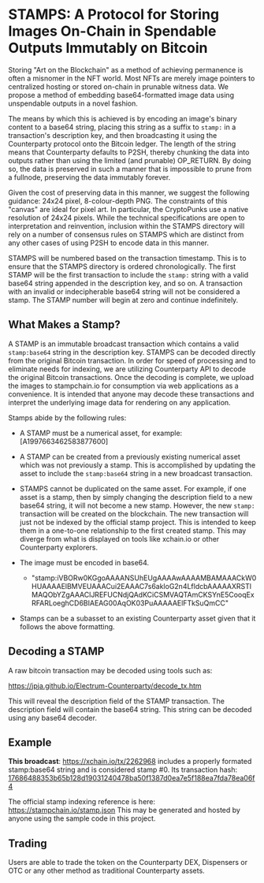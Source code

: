 
# STAMPS: A Protocol for Storing Images On-Chain in Spendable Outputs Immutably on Bitcoin

Storing "Art on the Blockchain" as a method of achieving permanence is often a misnomer in the NFT world. Most NFTs are merely image pointers to centralized hosting or stored on-chain in prunable witness data. We propose a method of embedding base64-formatted image data using unspendable outputs in a novel fashion.

The means by which this is achieved is by encoding an image's binary content to a base64 string, placing this string as a suffix to `stamp:` in a transaction's description key, and then broadcasting it using the Counterparty protocol onto the Bitcoin ledger. The length of the string means that Counterparty defaults to P2SH, thereby chunking the data into outputs rather than using the limited (and prunable) OP_RETURN. By doing so, the data is preserved in such a manner that is impossible to prune from a fullnode, preserving the data immutably forever.

Given the cost of preserving data in this manner, we suggest the following guidance: 24x24 pixel, 8-colour-depth PNG. The constraints of this "canvas" are ideal for pixel art. In particular, the CryptoPunks use a native resolution of 24x24 pixels. While the technical specifications are open to interpretation and reinvention, inclusion within the STAMPS directory will rely on a number of consensus rules on STAMPS which are distinct from any other cases of using P2SH to encode data in this manner.

STAMPS will be numbered based on the transaction timestamp. This is to ensure that the STAMPS directory is ordered chronologically. The first STAMP will be the first transaction to include the `stamp:` string with a valid base64 string appended in the description key, and so on. A transaction with an invalid or indecipherable base64 string will not be considered a stamp. The STAMP number will begin at zero and continue indefinitely.


## What Makes a Stamp?

A STAMP is an immutable broadcast transaction which contains a valid `stamp:base64` string in the description key. STAMPS can be decoded directly from the original Bitcoin transaction. In order for speed of processing and to eliminate needs for indexing, we are utilizing Counterparty API to decode the original Bitcoin transactions. Once the decoding is complete, we upload the images to stampchain.io for consumption via web applications as a convenience. It is intended that anyone may decode these transactions and interpret the underlying image data for rendering on any application. 

Stamps abide by the following rules:

- A STAMP must be a numerical asset, for example: [A1997663462583877600]
- A STAMP can be created from a previously existing numerical asset which was not previously a stamp. This is accomplished by updating the asset to include the `stamp:base64` string in a new broadcast transaction.
- STAMPS cannot be duplicated on the same asset. For example, if one asset is a stamp, then by simply changing the description field to a new base64 string, it will not become a new stamp. However, the new `stamp:` transaction will be created on the blockchain. The new transaction will just not be indexed by the official stamp project. This is intended to keep them in a one-to-one relationship to the first created stamp. This may diverge from what is displayed on tools like xchain.io or other Counterparty explorers.
- The image must be encoded in base64.
  - "stamp:iVBORw0KGgoAAAANSUhEUgAAAAwAAAAMBAMAAACkW0HUAAAAElBMVEUAAACui2EAAAC7s6akloG2n4LfldcbAAAAAXRSTlMAQObYZgAAAClJREFUCNdjQAdKCiCSMVAQTAmCKSYnE5CooqExRFARLoeghCD6BIAEAG00AqOK03PuAAAAAElFTkSuQmCC"

- Stamps can be a subasset to an existing Counterparty asset given that it follows the above formatting.

## Decoding a STAMP

A raw bitcoin transaction may be decoded using tools such as:

https://jpja.github.io/Electrum-Counterparty/decode_tx.htm

This will reveal the description field of the STAMP transaction. The description field will contain the base64 string. This string can be decoded using any base64 decoder. 

## Example

**This broadcast**: https://xchain.io/tx/2262968 includes a properly formated stamp:base64 string and is considered stamp #0. Its transaction hash: [17686488353b65b128d19031240478ba50f1387d0ea7e5f188ea7fda78ea06f4](https://blockstream.info/tx/17686488353b65b128d19031240478ba50f1387d0ea7e5f188ea7fda78ea06f4) 

The official stamp indexing reference is here: https://stampchain.io/stamp.json This may be generated and hosted by anyone using the sample code in this project. 
## Trading

Users are able to trade the token on the Counterparty DEX, Dispensers or OTC or any other method as traditional Counterparty assets.

